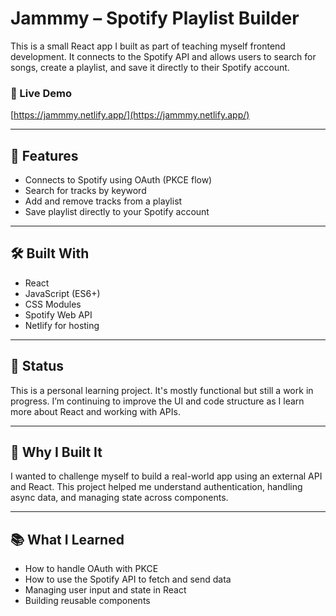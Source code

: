 # Jammmy – Spotify Playlist Builder

This is a small React app I built as part of teaching myself frontend development. It connects to the Spotify API and allows users to search for songs, create a playlist, and save it directly to their Spotify account.

### 🔗 Live Demo  
[https://jammmy.netlify.app/](https://jammmy.netlify.app/)

---

## 🎯 Features

- Connects to Spotify using OAuth (PKCE flow)
- Search for tracks by keyword
- Add and remove tracks from a playlist
- Save playlist directly to your Spotify account

---

## 🛠️ Built With

- React
- JavaScript (ES6+)
- CSS Modules
- Spotify Web API
- Netlify for hosting

---

## 🚧 Status

This is a personal learning project. It's mostly functional but still a work in progress. I’m continuing to improve the UI and code structure as I learn more about React and working with APIs.

---

## 🙋 Why I Built It

I wanted to challenge myself to build a real-world app using an external API and React. This project helped me understand authentication, handling async data, and managing state across components.

---

## 📚 What I Learned

- How to handle OAuth with PKCE
- How to use the Spotify API to fetch and send data
- Managing user input and state in React
- Building reusable components

